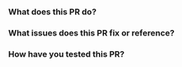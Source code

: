 ### What does this PR do?


### What issues does this PR fix or reference?


### How have you tested this PR?
